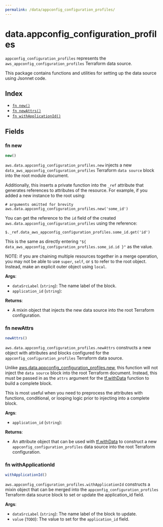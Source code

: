 ```yaml
---
permalink: /data/appconfig_configuration_profiles/
---
```


# data.appconfig_configuration_profiles

`appconfig_configuration_profiles` represents the `aws_appconfig_configuration_profiles` Terraform data source.



This package contains functions and utilities for setting up the data source using Jsonnet code.


## Index

* [`fn new()`](#fn-new)
* [`fn newAttrs()`](#fn-newattrs)
* [`fn withApplicationId()`](#fn-withapplicationid)

## Fields

### fn new

```ts
new()
```


`aws.data.appconfig_configuration_profiles.new` injects a new `data_aws_appconfig_configuration_profiles` Terraform `data source`
block into the root module document.

Additionally, this inserts a private function into the `_ref` attribute that generates references to attributes of the
resource. For example, if you added a new instance to the root using:

    # arguments omitted for brevity
    aws.data.appconfig_configuration_profiles.new('some_id')

You can get the reference to the `id` field of the created `aws.data.appconfig_configuration_profiles` using the reference:

    $._ref.data_aws_appconfig_configuration_profiles.some_id.get('id')

This is the same as directly entering `"${ data_aws_appconfig_configuration_profiles.some_id.id }"` as the value.

NOTE: if you are chaining multiple resources together in a merge operation, you may not be able to use `super`, `self`,
or `$` to refer to the root object. Instead, make an explicit outer object using `local`.

**Args**:
  - `dataSrcLabel` (`string`): The name label of the block.
  - `application_id` (`string`): 

**Returns**:
- A mixin object that injects the new data source into the root Terraform configuration.


### fn newAttrs

```ts
newAttrs()
```


`aws.data.appconfig_configuration_profiles.newAttrs` constructs a new object with attributes and blocks configured for the `appconfig_configuration_profiles`
Terraform data source.

Unlike [aws.data.appconfig_configuration_profiles.new](#fn-appconfigconfigurationprofilesnew), this function will not inject the `data source`
block into the root Terraform document. Instead, this must be passed in as the `attrs` argument for the
[tf.withData](https://github.com/tf-libsonnet/core/tree/main/docs#fn-withdata) function to build a complete block.

This is most useful when you need to preprocess the attributes with functions, conditional, or looping logic prior to
injecting into a complete block.

**Args**:
  - `application_id` (`string`): 

**Returns**:
  - An attribute object that can be used with [tf.withData](https://github.com/tf-libsonnet/core/tree/main/docs#fn-withdata) to construct a new `appconfig_configuration_profiles` data source into the root Terraform configuration.


### fn withApplicationId

```ts
withApplicationId()
```

`aws.appconfig_configuration_profiles.withApplicationId` constructs a mixin object that can be merged into the `appconfig_configuration_profiles`
Terraform data source block to set or update the application_id field.



**Args**:
  - `dataSrcLabel` (`string`): The name label of the block to update.
  - `value` (`TODO`): The value to set for the `application_id` field.
